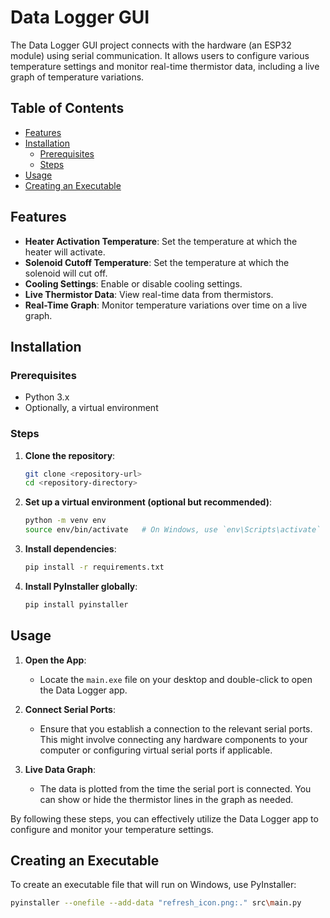 # Data Logger GUI

The Data Logger GUI project connects with the hardware (an ESP32 module) using serial communication. It allows users to configure various temperature settings and monitor real-time thermistor data, including a live graph of temperature variations.


## Table of Contents
  - [Features](#features)
  - [Installation](#installation)
    - [Prerequisites](#prerequisites)
    - [Steps](#steps)
  - [Usage](#usage)
  - [Creating an Executable](#creating-an-executable)

## Features

- **Heater Activation Temperature**: Set the temperature at which the heater will activate.
- **Solenoid Cutoff Temperature**: Set the temperature at which the solenoid will cut off.
- **Cooling Settings**: Enable or disable cooling settings.
- **Live Thermistor Data**: View real-time data from thermistors.
- **Real-Time Graph**: Monitor temperature variations over time on a live graph.

## Installation

### Prerequisites

- Python 3.x
- Optionally, a virtual environment

### Steps

1. **Clone the repository**:
    ```bash
    git clone <repository-url>
    cd <repository-directory>
    ```

2. **Set up a virtual environment (optional but recommended)**:
    ```bash
    python -m venv env
    source env/bin/activate   # On Windows, use `env\Scripts\activate`
    ```

3. **Install dependencies**:
    ```bash
    pip install -r requirements.txt
    ```

4. **Install PyInstaller globally**:
    ```bash
    pip install pyinstaller
    ```

## Usage

1. **Open the App**:
    - Locate the `main.exe` file on your desktop and double-click to open the Data Logger app.

2. **Connect Serial Ports**:
    - Ensure that you establish a connection to the relevant serial ports. This might involve connecting any hardware components to your computer or configuring virtual serial ports if applicable.

3. **Live Data Graph**:
    - The data is plotted from the time the serial port is connected. You can show or hide the thermistor lines in the graph as needed.

By following these steps, you can effectively utilize the Data Logger app to configure and monitor your temperature settings.

## Creating an Executable

To create an executable file that will run on Windows, use PyInstaller:

```bash
pyinstaller --onefile --add-data "refresh_icon.png:." src\main.py
```
